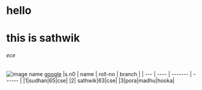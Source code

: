 # hello
## <h1> this is sathwik </h1>
###### ece

![image name](https://img.etimg.com/thumb/msid-87844232,width-650,imgsize-27324,,resizemode-4,quality-100/ms-dhoni.jpg)
[google](https://www.google.com/url?sa=i&url=https%3A%2F%2Feconomictimes.indiatimes.com%2Fmagazines%2Fpanache%2Fmy-last-t20-will-be-in-chennai-ms-dhoni-clears-the-air-on-his-ipl-future-hopes-for-a-chepauk-farewell%2Farticleshow%2F87843703.cms&psig=AOvVaw17xYulw7YqfLwM4ghE8682&ust=1637728285949000&source=images&cd=vfe&ved=0CAgQjRxqFwoTCOCMt5fMn_QCFQAAAAAdAAAAABAD)
|s.n0 | name | roll-no | branch |
| --- | ---- | ------- | ------ |
|1|sudhan|65|cse|
|2| sathwik|63|cse|
|3|pora|madhu|hooka|
